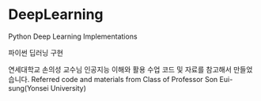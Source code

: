 # DeepLearning
Python Deep Learning Implementations

파이썬 딥러닝 구현

연세대학교 손의성 교수님 인공지능 이해와 활용 수업 코드 및 자료를 참고해서 만들었습니다.
Referred code and materials from Class of Professor Son Eui-sung(Yonsei University)
